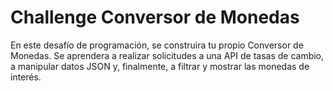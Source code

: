 # Challenge Conversor de Monedas
En este desafío de programación, se construira tu propio Conversor de Monedas.
Se aprendera a realizar solicitudes a una API de tasas de cambio, a manipular datos JSON y, finalmente,
a filtrar y mostrar las monedas de interés.
